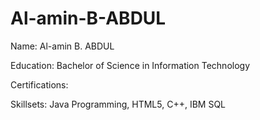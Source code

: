 # Al-amin-B-ABDUL

Name: Al-amin B. ABDUL

Education: Bachelor of Science in Information Technology

Certifications:

Skillsets: Java Programming, HTML5, C++, IBM SQL
